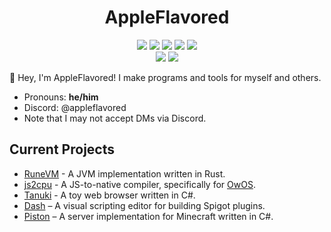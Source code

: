 <h1 align="center">AppleFlavored</h1>
<p align="center">
  <img src="https://img.shields.io/badge/java-2e2e51?style=for-the-badge">
  <img src="https://img.shields.io/badge/.NET-239120?style=for-the-badge">
  <img src="https://img.shields.io/badge/python-3776ab?style=for-the-badge&logo=python&logoColor=white">
  <img src="https://img.shields.io/badge/javascript-f7df1e?style=for-the-badge&logo=javascript&logoColor=black">
  <img src="https://img.shields.io/badge/typescript-3178c6?style=for-the-badge&logo=typescript&logoColor=white">
  <br>
  <img src="https://img.shields.io/badge/rust-000000?style=for-the-badge&logo=rust&logoColor=white">
  <img src="https://img.shields.io/badge/go-00add8?style=for-the-badge&logo=go&logoColor=white">
</p>

:wave: Hey, I'm AppleFlavored! I make programs and tools for myself and others.
- Pronouns: **he/him**
- Discord: @appleflavored
- Note that I may not accept DMs via Discord.

## Current Projects
- [RuneVM](https://github.com/AppleFlavored/runevm) - A JVM implementation written in Rust.
- [js2cpu](https://github.com/AppleFlavored/js2cpu) - A JS-to-native compiler, specifically for [OwOS](https://github.com/AppleFlavored/owos).
- [Tanuki](https://github.com/AppleFlavored/tanuki) - A toy web browser written in C#.
- [Dash](https://github.com/dasheditor/dash) – A visual scripting editor for building Spigot plugins.
- [Piston](https://github.com/AppleFlavored/piston) – A server implementation for Minecraft written in C#.
